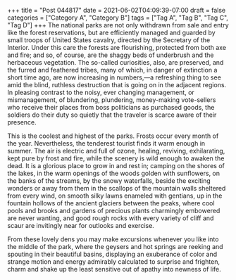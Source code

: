 +++
title = "Post 044817"
date = 2021-06-02T04:09:39-07:00
draft = false
categories = ["Category A", "Category B"]
tags = ["Tag A", "Tag B", "Tag C", "Tag D"]
+++
The national parks are not only withdrawn from sale and entry like the forest reservations, but are efficiently managed and guarded by small troops of United States cavalry, directed by the Secretary of the Interior. Under this care the forests are flourishing, protected from both axe and fire; and so, of course, are the shaggy beds of underbrush and the herbaceous vegetation. The so-called curiosities, also, are preserved, and the furred and feathered tribes, many of which, in danger of extinction a short time ago, are now increasing in numbers,—a refreshing thing to see amid the blind, ruthless destruction that is going on in the adjacent regions. In pleasing contrast to the noisy, ever changing management, or mismanagement, of blundering, plundering, money-making vote-sellers who receive their places from boss politicians as purchased goods, the soldiers do their duty so quietly that the traveler is scarce aware of their presence.

This is the coolest and highest of the parks. Frosts occur every month of the year. Nevertheless, the tenderest tourist finds it warm enough in summer. The air is electric and full of ozone, healing, reviving, exhilarating, kept pure by frost and fire, while the scenery is wild enough to awaken the dead. It is a glorious place to grow in and rest in; camping on the shores of the lakes, in the warm openings of the woods golden with sunflowers, on the banks of the streams, by the snowy waterfalls, beside the exciting wonders or away from them in the scallops of the mountain walls sheltered from every wind, on smooth silky lawns enameled with gentians, up in the fountain hollows of the ancient glaciers between the peaks, where cool pools and brooks and gardens of precious plants charmingly embowered are never wanting, and good rough rocks with every variety of cliff and scaur are invitingly near for outlooks and exercise.

From these lovely dens you may make excursions whenever you like into the middle of the park, where the geysers and hot springs are reeking and spouting in their beautiful basins, displaying an exuberance of color and strange motion and energy admirably calculated to surprise and frighten, charm and shake up the least sensitive out of apathy into newness of life.
